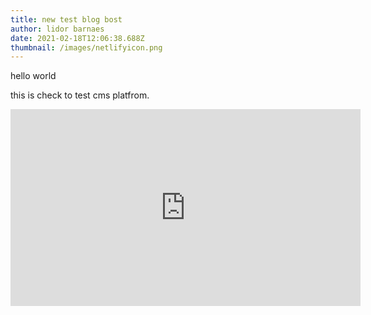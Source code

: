 ```yaml
---
title: new test blog bost
author: lidor barnaes
date: 2021-02-18T12:06:38.688Z
thumbnail: /images/netlifyicon.png
---
```

hello world

this is check to test cms platfrom.

<iframe width="560" height="315" src="https://www.youtube.com/embed/CZ0JBAf3_r4" frameborder="0" allow="accelerometer; autoplay; clipboard-write; encrypted-media; gyroscope; picture-in-picture" allowfullscreen></iframe>
